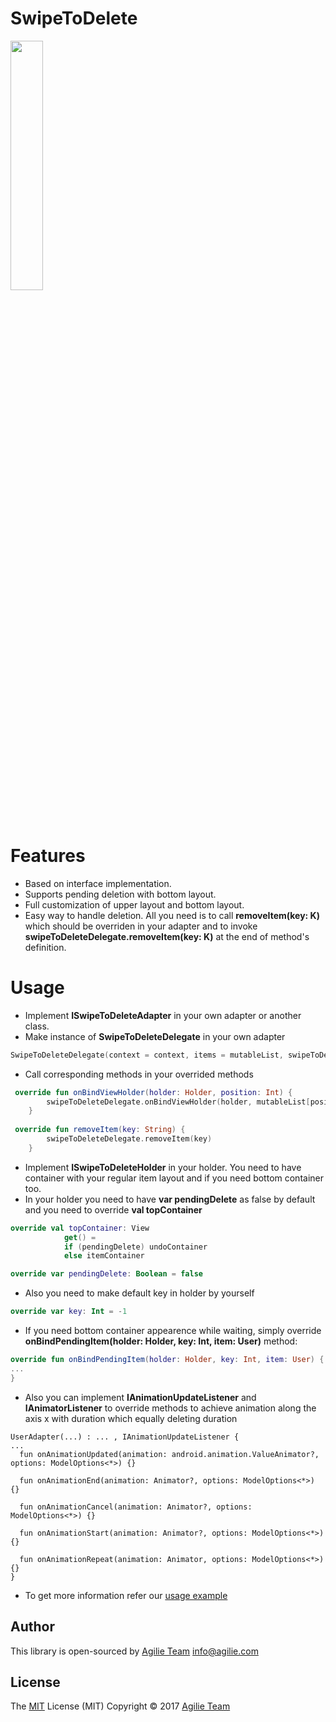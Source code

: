 # SwipeToDelete
<img src="https://cloud.githubusercontent.com/assets/1777595/26835596/4de3ba4a-4ae1-11e7-8798-90c314c6be1b.gif" width="32%"> 

# Features
* Based on interface implementation.
* Supports pending deletion with bottom layout.
* Full customization of upper layout and bottom layout.
* Easy way to handle deletion. All you need is to call **removeItem(key: K)**  which should be overriden in your adapter and to invoke **swipeToDeleteDelegate.removeItem(key: K)** at the end of method's definition.

# Usage

* Implement **ISwipeToDeleteAdapter** in your own adapter or another class.
* Make instance of **SwipeToDeleteDelegate** in your own adapter 

```kotlin
SwipeToDeleteDelegate(context = context, items = mutableList, swipeToDeleteDelegate = this)
```

* Call corresponding methods in your overrided methods

```kotlin
 override fun onBindViewHolder(holder: Holder, position: Int) {
        swipeToDeleteDelegate.onBindViewHolder(holder, mutableList[position].name, position)
    }
    
 override fun removeItem(key: String) {
        swipeToDeleteDelegate.removeItem(key)
    }
```


* Implement **ISwipeToDeleteHolder** in your holder. You need to have container with your regular item layout and if you need bottom container too.
* In your holder you need to have **var pendingDelete** as false by default and you need to override **val topContainer**

```kotlin
override val topContainer: View
            get() =
            if (pendingDelete) undoContainer
            else itemContainer

override var pendingDelete: Boolean = false
```


* Also you need to make default key in holder by yourself 

```kotlin
override var key: Int = -1
```


* If you need bottom container appearence while waiting, simply override **onBindPendingItem(holder: Holder, key: Int, item: User)** method:

```kotlin
override fun onBindPendingItem(holder: Holder, key: Int, item: User) {
...
}
```
* Also you can implement **IAnimationUpdateListener** and **IAnimatorListener** to override methods to achieve animation along the axis x with duration which equally deleting duration

```
UserAdapter(...) : ... , IAnimationUpdateListener {
...
  fun onAnimationUpdated(animation: android.animation.ValueAnimator?, options: ModelOptions<*>) {}
  
  fun onAnimationEnd(animation: Animator?, options: ModelOptions<*>) {}
  
  fun onAnimationCancel(animation: Animator?, options: ModelOptions<*>) {}

  fun onAnimationStart(animation: Animator?, options: ModelOptions<*>) {}
  
  fun onAnimationRepeat(animation: Animator, options: ModelOptions<*>) {}
}
```

* To get more information refer our [usage example](https://github.com/agilie/SwipeToDelete/tree/master/app)

## Author

This library is open-sourced by  [Agilie Team](https://www.agilie.com) <info@agilie.com>

## License

The [MIT](LICENSE.MD) License (MIT) Copyright © 2017 [Agilie Team](https://www.agilie.com)

